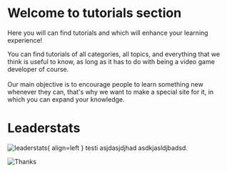 # Welcome to tutorials section

Here you will can find tutorials and which will enhance your learning experience!

You can find tutorials of all categories, all topics, and everything that we think is useful to know, as long as it has to do with being a video game developer of course.<br><br>
Our main objective is to encourage people to learn something new whenever they can, that's why we want to make a special site for it, in which you can expand your knowledge.


# Leaderstats
![leaderstats](https://imgur.com/LYcfaX4.png){ align=left }
testi asjdasjdjhad asdkjasldjbadsd.

![Thanks](https://github.com/Rodevs-Helpers/Helpers-Documents/blob/editing/images/thanks.jpg?raw=true)
